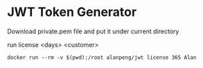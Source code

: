 # JWT Token Generator

Download private.pem file and put it under current directory

run license \<days\> \<customer\>

```
docker run --rm -v $(pwd):/root alanpeng/jwt license 365 Alan

```
